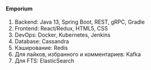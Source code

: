 #### Emporium

1)	Backend: Java 13, Spring Boot, REST, gRPC, Gradle
2)	Frontend: React/Redux, HTML5, CSS
3)	DevOps: Docker, Kubernetes, Jenkins
4)	Database: Cassandra
5)	Кэширование: Redis
6)	Для лайков, избранного и комментариев: Kafka
7)	Для FTS: ElasticSearch